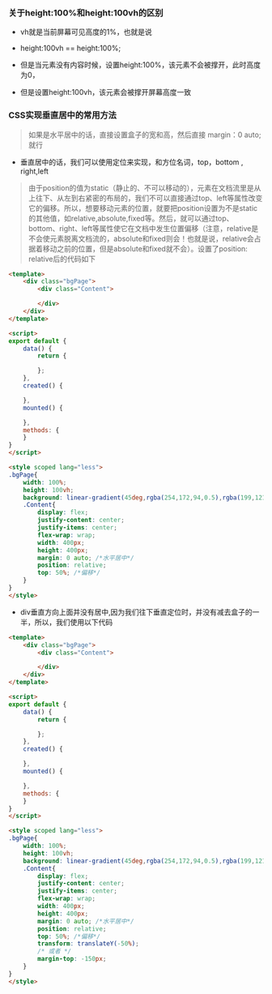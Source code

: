 ### 关于height:100%和height:100vh的区别
* vh就是当前屏幕可见高度的1%，也就是说

* height:100vh == height:100%;

* 但是当元素没有内容时候，设置height:100%，该元素不会被撑开，此时高度为0，

* 但是设置height:100vh，该元素会被撑开屏幕高度一致



### CSS实现垂直居中的常用方法
> 如果是水平居中的话，直接设置盒子的宽和高，然后直接 margin：0 auto;就行
* 垂直居中的话，我们可以使用定位来实现，和方位名词，top，bottom , right,left 
> 由于position的值为static（静止的、不可以移动的），元素在文档流里是从上往下、从左到右紧密的布局的，我们不可以直接通过top、left等属性改变它的偏移。所以，想要移动元素的位置，就要把position设置为不是static的其他值，如relative,absolute,fixed等。然后，就可以通过top、bottom、right、left等属性使它在文档中发生位置偏移（注意，relative是不会使元素脱离文档流的，absolute和fixed则会！也就是说，relative会占据着移动之前的位置，但是absolute和fixed就不会）。设置了position: relative后的代码如下
``` html
<template>
    <div class="bgPage">
        <div class="Content">

        </div>
    </div>
</template>

<script>
export default {
    data() {
        return {

        };
    },
    created() {

    },
    mounted() {

    },
    methods: {
    }
}
</script>

<style scoped lang="less">
.bgPage{
    width: 100%;
    height: 100vh;
    background: linear-gradient(45deg,rgba(254,172,94,0.5),rgba(199,121,208,0.5),rgba(75,192,200,0.5));
    .Content{
        display: flex;
        justify-content: center;
        justify-items: center;
        flex-wrap: wrap;
        width: 400px;
        height: 400px;
        margin: 0 auto; /*水平居中*/
        position: relative;
        top: 50%; /*偏移*/
    }
}
</style>

```
* div垂直方向上面并没有居中,因为我们往下垂直定位时，并没有减去盒子的一半，所以，我们使用以下代码
``` html
<template>
    <div class="bgPage">
        <div class="Content">

        </div>
    </div>
</template>

<script>
export default {
    data() {
        return {

        };
    },
    created() {

    },
    mounted() {

    },
    methods: {
    }
}
</script>

<style scoped lang="less">
.bgPage{
    width: 100%;
    height: 100vh;
    background: linear-gradient(45deg,rgba(254,172,94,0.5),rgba(199,121,208,0.5),rgba(75,192,200,0.5));
    .Content{
        display: flex;
        justify-content: center;
        justify-items: center;
        flex-wrap: wrap;
        width: 400px;
        height: 400px;
        margin: 0 auto; /*水平居中*/
        position: relative;
        top: 50%; /*偏移*/
        transform: translateY(-50%);
        /* 或者 */
        margin-top: -150px; 
    }
}
</style>

```